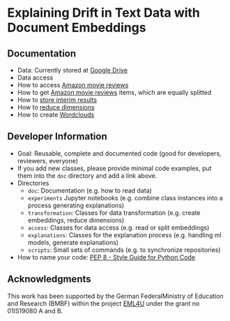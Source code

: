 # Explaining Drift in Text Data with Document Embeddings

## Documentation

- Data: Currently stored at [Google Drive](https://drive.google.com/drive/folders/1NdfbAkH-YRpHul4uwsIN3_O5T_VQmGY1)
- Data access
- How to access [Amazon movie reviews](doc/amazon_movie_reviews.md)
- How to get [Amazon movie reviews](doc/notebooks/amazon_pickle_splitter.ipynb) items, which are equally splitted 
- How to [store interim results](doc/notebooks/interim_storage.ipynb)
- How to [reduce dimensions](doc/notebooks/reduction.ipynb)
- How to create [Wordclouds](doc/notebooks/wordcloud.ipynb)

## Developer Information

- Goal: Reusable, complete and documented code (good for developers, reviewers, everyone)
- If you add new classes, please provide minimal code examples, put them into the `doc` directory and add a link above.
- Directories
    - `doc`: Documentation (e.g. how to read data)
    - `experiments` Jupyter notebooks (e.g. combine class instances into a process generating explanations)
    - `transformation`: Classes for data transformation (e.g. create embeddings, reduce dimensions)
    - `access`: Classes for data access (e.g. read or split embeddings)
    - `explanations`: Classes for the explanation process (e.g. handling ml models, generate explanations)
    - `scripts`: Small sets of commands (e.g. to synchronize repositories)
- How to name your code: [PEP 8 - Style Guide for Python Code](https://www.python.org/dev/peps/pep-0008/#package-and-module-names)

## Acknowledgments

This  work  has  been  supported  by  the  German  FederalMinistry of Education and Research (BMBF) within the project [EML4U](https://eml4u.github.io/) under the grant no 01IS19080 A and B.
